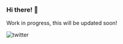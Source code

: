 ### Hi there! 👋

Work in progress, this will be updated soon!

![twitter](https://user-images.githubusercontent.com/110304838/213889418-a7afae45-43a6-4a29-b865-f93debf957b6.svg)


<!--
**sawelter/sawelter** is a ✨ _special_ ✨ repository because its `README.md` (this file) appears on your GitHub profile.

Here are some ideas to get you started:

- 🔭 I’m currently working on Codesignal problems
- 🌱 I’m currently learning ...
- 💬 Ask me about ...
- 📫 How to reach me: ...
- 😄 Pronouns: he/she/they
- ⚡ Fun fact: ...
-->
